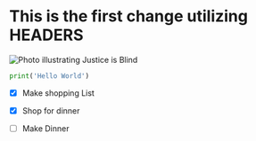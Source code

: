 # This is the first change utilizing HEADERS
![Photo illustrating Justice is Blind](https://octodex.github.com/images/justicetocat.jpg)
```Python
print('Hello World')
```
- [x] Make shopping List
- [x] Shop for dinner
- [ ] Make Dinner 

